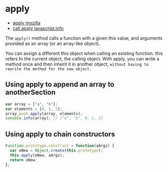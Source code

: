 # apply

- [apply mozilla](https://developer.mozilla.org/en-US/docs/Web/JavaScript/Reference/Global_Objects/Function/apply)
- [call apply javascript.info](https://javascript.info/call-apply-decorators)

The `apply()` method calls a function with a given this value, and arguments provided as an array (or an array-like object).

You can assign a different this object when calling an existing function. this refers to the current object, the calling object. With apply, you can write a method once and then inherit it in another object, `without having to rewrite the method for the new object.`

## Using apply to append an array to anotherSection

```js
var array = ["a", "b"];
var elements = [0, 1, 2];
array.push.apply(array, elements);
console.info(array); // ["a", "b", 0, 1, 2]
```

## Using apply to chain constructors

```js
Function.prototype.construct = function(aArgs) {
  var oNew = Object.create(this.prototype);
  this.apply(oNew, aArgs);
  return oNew;
};
```
